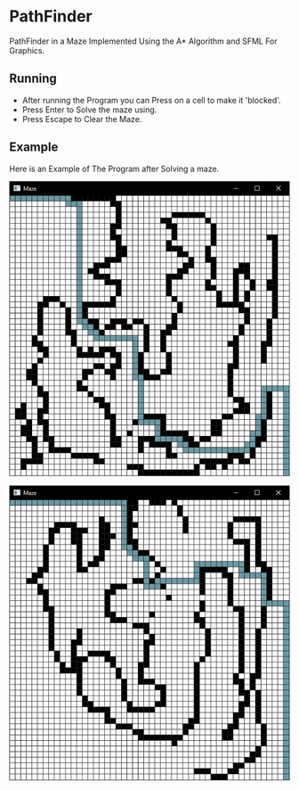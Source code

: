 
# PathFinder
PathFinder in a Maze Implemented Using the A* Algorithm and SFML For Graphics.

## Running
- After running the Program you can Press on a cell to make it 'blocked'.
- Press Enter to Solve the maze using.
- Press Escape to Clear the Maze.

## Example
Here is an Example of The Program after Solving a maze.

![Example](./Example.png)

![Example](./Example2.png)